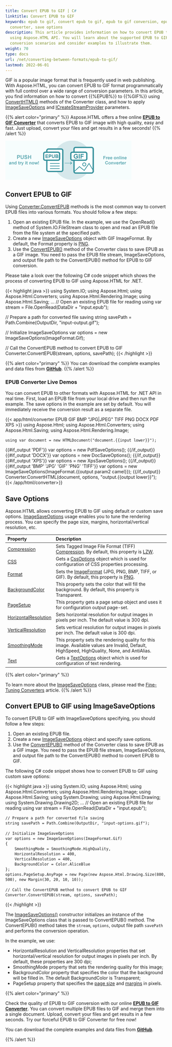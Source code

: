 ```yaml
---
title: Convert EPUB to GIF | C#
linktitle: Convert EPUB to GIF
keywords: epub to gif, convert epub to gif, epub to gif conversion, epub to gif
  converter, save options
description: This article provides information on how to convert EPUB to GIF
  using Aspose.HTML API. You will learn about the supported EPUB to GIF
  conversion scenarios and consider examples to illustrate them.
weight: 70
type: docs
url: /net/converting-between-formats/epub-to-gif/
lastmod: 2022-06-01
---
```

<link href="./../../style.css" rel="stylesheet" type="text/css" />

GIF is a popular image format that is frequently used in web publishing. With Aspose.HTML, you can convert EPUB to GIF format programmatically with full control over a wide range of conversion parameters. In this article, you find information on how to convert  {{%EPUB%}} to {{%GIF%}} using [ConvertHTML()](https://reference.aspose.com/html/net/aspose.html.converters/converter/methods/index) methods of the Converter class, and how to apply [ImageSaveOptions](https://reference.aspose.com/html/net/aspose.html.saving/imagesaveoptions) and [ICreateStreamProvider](https://reference.aspose.com/html/net/aspose.html.io/icreatestreamprovider) parameters.

{{% alert color="primary" %}}
Aspose.HTML offers a free online <a href="https://products.aspose.app/html/conversion/epub-to-gif" target="_blank">**EPUB to GIF Converter**</a> that converts EPUB to GIF image with high quality, easy and fast. Just upload, convert your files and get results in a few seconds!
{{% /alert %}}

<a href="https://products.aspose.app/html/conversion/epub-to-gif" target="_blank">![Text "Banner EPUB to GIF Converter"](epub-to-gif.png#center)</a>

## **Convert EPUB to GIF**
Using [Converter.ConvertEPUB](https://reference.aspose.com/html/net/aspose.html.converters/converter/methods/convertepub/index) methods is the most common way to convert EPUB files into various formats. You should follow a few steps:

1. Open an existing EPUB file. In the example, we use the OpenRead() method of System.IO.FileStream class to open and read an EPUB file from the file system at the specified path.
1. Create a new [ImageSaveOptions](https://reference.aspose.com/html/net/aspose.html.saving/imagesaveoptions) object with GIF ImageFormat. By default, the Format property is [PNG](https://reference.aspose.com/html/net/aspose.html.rendering.image/imageformat).
1. Use the [ConvertEPUB()](https://reference.aspose.com/html/net/aspose.html.converters.converter/convertepub/methods/27) method of the Converter class to save EPUB as a GIF image. You need to pass the EPUB file stream, ImageSaveOptions, and output file path to the ConvertEPUB() method for EPUB to GIF conversion.

Please take a look over the following C# code snippet which shows the process of converting EPUB to GIF using Aspose.HTML for .NET.

{{< highlight java >}}
using System.IO;
using Aspose.Html;
using Aspose.Html.Converters;
using Aspose.Html.Rendering.Image;
using Aspose.Html.Saving;
...
  // Open an existing EPUB file for reading
  using var stream = File.OpenRead(DataDir + "input.epub");

  // Prepare a path for converted file saving 
  string savePath = Path.Combine(OutputDir, "input-output.gif");

  // Initialize ImageSaveOptions 
  var options = new ImageSaveOptions(ImageFormat.Gif);

  // Call the ConvertEPUB method to convert EPUB to GIF
  Converter.ConvertEPUB(stream, options, savePath);
{{< /highlight >}}

{{% alert color="primary" %}}
You can download the complete examples and data files from [**GitHub**](https://github.com/aspose-html/Aspose.HTML-Documentation/tree/main/content/tests-net).
{{% /alert %}}

### **EPUB Converter Live Demos**
You can convert EPUB to other formats with Aspose.HTML for .NET API in real time. First, load an EPUB file from your local drive and then run the example. The save options in the example are set by default. You will immediately receive the conversion result as a separate file.

{{< app/html/converter EPUB GIF BMP "JPG|JPEG" TIFF PNG DOCX PDF XPS >}}
using Aspose.Html;
using Aspose.Html.Converters;
using Aspose.Html.Saving;
using Aspose.Html.Rendering.Image;

    using var document = new HTMLDocument("document.{{input lower}}");
{{#if_output 'PDF'}}
    var options = new PdfSaveOptions();
{{/if_output}}
{{#if_output 'DOCX'}}
    var options = new DocSaveOptions();
{{/if_output}}
{{#if_output 'XPS'}}
    var options = new XpsSaveOptions();
{{/if_output}}
{{#if_output 'BMP' 'JPG' 'GIF' 'PNG' 'TIFF'}}
    var options = new ImageSaveOptions(ImageFormat.{{output param2 camel}});
{{/if_output}}
    Converter.ConvertHTML(document, options, "output.{{output lower}}");   
{{< /app/html/converter>}}

## **Save Options**
Aspose.HTML allows converting EPUB to GIF using default or custom save options. [ImageSaveOptions](https://reference.aspose.com/html/net/aspose.html.saving/imagesaveoptions) usage enables you to tune the rendering process. You can specify the page size, margins, horizontal/vertical resolution, etc. 

| Property                                                     | Description                                                  |
| :----------------------------------------------------------- | :----------------------------------------------------------- |
| [Compression](https://reference.aspose.com/html/net/aspose.html.rendering.image/compression) | Sets Tagged Image File Format (TIFF) [Compression](https://reference.aspose.com/html/net/aspose.html.rendering.image/compression). By default, this property is [LZW](https://reference.aspose.com/html/net/aspose.html.rendering.image/compression). |
| [CSS](https://reference.aspose.com/html/net/aspose.html.rendering/mediatype) | Gets a [CssOptions](https://reference.aspose.com/html/net/aspose.html.rendering/cssoptions) object which is used for configuration of CSS properties processing. |
| [Format](https://reference.aspose.com/html/net/aspose.html.rendering.image/imageformat) | Sets the [ImageFormat](https://reference.aspose.com/html/net/aspose.html.rendering.image/imageformat) (JPG, PNG, BMP, TIFF, or GIF). By default, this property is [PNG](https://reference.aspose.com/html/net/aspose.html.rendering.image/imageformat). |
| [BackgroundColor](https://reference.aspose.com/html/net/aspose.html.rendering/renderingoptions/properties/backgroundcolor) | This property sets the color that will fill the background. By default, this property is Transparent. |
| [PageSetup](https://reference.aspose.com/html/net/aspose.html.rendering/renderingoptions/properties/pagesetup) | This property gets a page setup object and uses it for configuration output page-set. |
| [HorizontalResolution](https://reference.aspose.com/html/net/aspose.html.rendering.image/imagerenderingoptions/properties/horizontalresolution) | Sets horizontal resolution for output images in pixels per inch. The default value is 300 dpi. |
| [VerticalResolution](https://reference.aspose.com/html/net/aspose.html.rendering.image/imagerenderingoptions/properties/verticalresolution) | Sets vertical resolution for output images in pixels per inch. The default value is 300 dpi. |
| [SmoothingMode](https://reference.aspose.com/html/net/aspose.html.rendering.image/imagerenderingoptions/properties/smoothingmode) | This property sets the rendering quality for this image.  Available values are Invalid, Default, HighSpeed, HighQuality, None, and AntiAlias. |
| [Text](https://reference.aspose.com/html/net/aspose.html.rendering.image/imagerenderingoptions/properties/text) | Gets a [TextOptions](https://reference.aspose.com/html/net/aspose.html.rendering.image/textoptions) object which is used for configuration of text rendering. |

{{% alert color="primary" %}} 

To learn more about the [ImageSaveOptions](https://reference.aspose.com/html/net/aspose.html.saving/imagesaveoptions) class, please read the [Fine-Tuning Converters](/html/net/converting-between-formats/fine-tuning-converters/) article.
{{% /alert %}}

## **Convert EPUB to GIF using ImageSaveOptions**

To convert EPUB to GIF with ImageSaveOptions specifying, you should follow a few steps: 

1. Open an existing EPUB file. 
1. Create a new [ImageSaveOptions](https://reference.aspose.com/html/net/aspose.html.saving/imagesaveoptions) object and specify save options.
1. Use the [ConvertEPUB()](https://reference.aspose.com/html/net/aspose.html.converters.converter/convertepub/methods/27) method of the  Converter class to save EPUB as a GIF image. You need to pass the EPUB file stream, ImageSaveOptions, and output file path to the ConvertEPUB() method to convert EPUB to GIF.

The following C# code snippet shows how to convert EPUB to GIF using custom save options:

{{< highlight java >}}
using System.IO;
using Aspose.Html;
using Aspose.Html.Converters;
using Aspose.Html.Rendering.Image;
using Aspose.Html.Saving;
using System.Drawing;
using Aspose.Html.Drawing;
using System.Drawing.Drawing2D;
...
    // Open an existing EPUB file for reading
    using var stream = File.OpenRead(DataDir + "input.epub");

    // Prepare a path for converted file saving 
    string savePath = Path.Combine(OutputDir, "input-options.gif");
    
    // Initialize ImageSaveOptions 
    var options = new ImageSaveOptions(ImageFormat.Gif)
    {
        SmoothingMode = SmoothingMode.HighQuality,
        HorizontalResolution = 400,
        VerticalResolution = 400,
        BackgroundColor = Color.AliceBlue
    };
    options.PageSetup.AnyPage = new Page(new Aspose.Html.Drawing.Size(800, 500), new Margin(30, 20, 10, 10));
    
    // Call the ConvertEPUB method to convert EPUB to GIF
    Converter.ConvertEPUB(stream, options, savePath);
{{< /highlight >}}

The [ImageSaveOptions()](https://reference.aspose.com/html/net/aspose.html.saving/imagesaveoptions/constructors/main) constructor initializes an instance of the ImageSaveOptions class that is passed to ConvertEPUB() method. The ConvertEPUB() method takes the `stream`, `options`,  output file path `savePath` and performs the conversion operation.

In the example, we use:
 - HorizontalResolution and VerticalResolution properties that set horizontal/vertical resolution for output images in pixels per inch. By default, these properties are 300 dpi;
 - SmoothingMode property that sets the rendering quality for this image;
 - BackgroundColor property that specifies the color that the background will be filled in. The default BackgroundColor is Transparent;
 - PageSetup property that specifies the [page size](https://reference.aspose.com/html/net/aspose.html.rendering/renderingoptions/properties/pagesetup) and [margins](https://reference.aspose.com/html/net/aspose.html.drawing/page/properties/margin) in pixels.

{{% alert color="primary" %}} 

Check the quality of EPUB to GIF conversion with our online [**EPUB to GIF Converter**](https://products.aspose.app/html/conversion/epub-to-gif). You can convert multiple EPUB files to GIF and merge them into a single document. Upload, convert your files and get results in a few seconds. Try our forceful EPUB to GIF Converter for free now!

You can download the complete examples and data files from [**GitHub**](https://github.com/aspose-html/Aspose.HTML-Documentation/tree/main/content/tests-net).

{{% /alert %}}